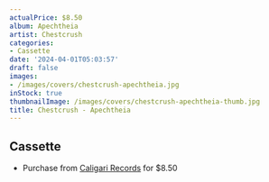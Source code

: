 ```yaml
---
actualPrice: $8.50
album: Apechtheia
artist: Chestcrush
categories:
- Cassette
date: '2024-04-01T05:03:57'
draft: false
images:
- /images/covers/chestcrush-apechtheia.jpg
inStock: true
thumbnailImage: /images/covers/chestcrush-apechtheia-thumb.jpg
title: Chestcrush - Apechtheia
---
```


## Cassette
* Purchase from [Caligari Records](https://caligarirecords.storenvy.com/products/36347962-chestcrush-apechtheia) for $8.50
